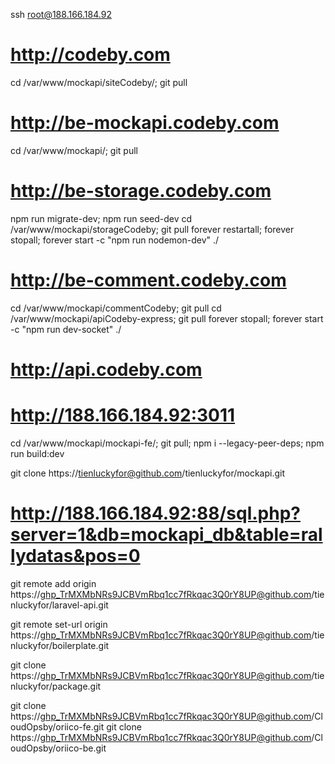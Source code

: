 ssh root@188.166.184.92

# http://codeby.com
cd /var/www/mockapi/siteCodeby/; git pull

# http://be-mockapi.codeby.com
cd /var/www/mockapi/; git pull

# http://be-storage.codeby.com
npm run migrate-dev; npm run seed-dev
cd /var/www/mockapi/storageCodeby; git pull
forever restartall;
forever stopall; forever start -c "npm run nodemon-dev" ./

# http://be-comment.codeby.com
cd /var/www/mockapi/commentCodeby; git pull
cd /var/www/mockapi/apiCodeby-express; git pull
forever stopall; forever start -c "npm run dev-socket" ./

# http://api.codeby.com
# http://188.166.184.92:3011
cd /var/www/mockapi/mockapi-fe/; git pull; npm i --legacy-peer-deps; npm run build:dev

git clone https://tienluckyfor@github.com/tienluckyfor/mockapi.git

# http://188.166.184.92:88/sql.php?server=1&db=mockapi_db&table=rallydatas&pos=0

git remote add origin https://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@github.com/tienluckyfor/laravel-api.git

git remote set-url origin https://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@github.com/tienluckyfor/boilerplate.git

git clone https://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@github.com/tienluckyfor/package.git

git clone https://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@github.com/CloudOpsby/oriico-fe.git
git clone https://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@github.com/CloudOpsby/oriico-be.git